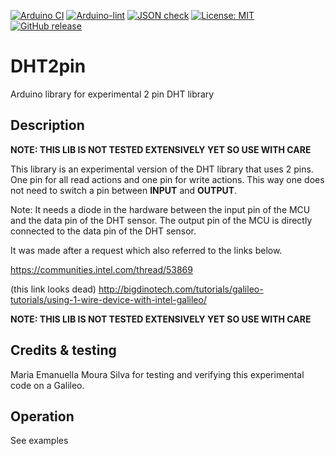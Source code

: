 
[![Arduino CI](https://github.com/RobTillaart/DHT2pin/workflows/Arduino%20CI/badge.svg)](https://github.com/marketplace/actions/arduino_ci)
[![Arduino-lint](https://github.com/RobTillaart/DHT2pin/actions/workflows/arduino-lint.yml/badge.svg)](https://github.com/RobTillaart/DHT2pin/actions/workflows/arduino-lint.yml)
[![JSON check](https://github.com/RobTillaart/DHT2pin/actions/workflows/jsoncheck.yml/badge.svg)](https://github.com/RobTillaart/DHT2pin/actions/workflows/jsoncheck.yml)
[![License: MIT](https://img.shields.io/badge/license-MIT-green.svg)](https://github.com/RobTillaart/DHT2pin/blob/master/LICENSE)
[![GitHub release](https://img.shields.io/github/release/RobTillaart/DHT2pin.svg?maxAge=3600)](https://github.com/RobTillaart/DHT2pin/releases)


# DHT2pin

Arduino library for experimental 2 pin DHT library


## Description

**NOTE: THIS LIB IS NOT TESTED EXTENSIVELY YET SO USE WITH CARE**

This library is an experimental version of the DHT library that uses 2 pins.
One pin for all read actions and one pin for write actions. This way one does
not need to switch a pin between **INPUT** and **OUTPUT**.

Note: It needs a diode in the hardware between the input pin of the MCU 
and the data pin of the DHT sensor. 
The output pin of the MCU is directly connected to the data pin of the DHT sensor. 

It was made after a request which also referred to the links below.

https://communities.intel.com/thread/53869

(this link looks dead)
http://bigdinotech.com/tutorials/galileo-tutorials/using-1-wire-device-with-intel-galileo/


**NOTE: THIS LIB IS NOT TESTED EXTENSIVELY YET SO USE WITH CARE**


## Credits & testing

Maria Emanuella Moura Silva for testing and verifying this experimental 
code on a Galileo.


## Operation

See examples


